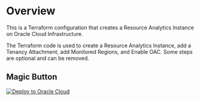 # Overview
This is a Terraform configuration that creates a Resource Analytics Instance on Oracle Cloud Infrastructure.

The Terraform code is used to create a Resource Analytics Instance, add a Tenancy Attachment, add Monitored Regions, and Enable OAC. Some steps are optional and can be removed.
## Magic Button 
[![Deploy to Oracle Cloud](https://oci-resourcemanager-plugin.plugins.oci.oraclecloud.com/latest/deploy-to-oracle-cloud.svg)](https://cloud.oracle.com/resourcemanager/stacks/create?zipUrl=https://github.com/oracle/terraform-provider-oci/raw/master/examples/zips/resource_analytics.zip)